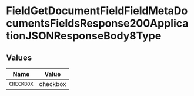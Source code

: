 # FieldGetDocumentFieldFieldMetaDocumentsFieldsResponse200ApplicationJSONResponseBody8Type


## Values

| Name       | Value      |
| ---------- | ---------- |
| `CHECKBOX` | checkbox   |